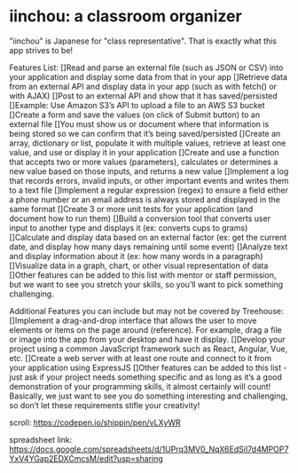 # iinchou: a classroom organizer

"iinchou" is Japanese for "class representative". That is exactly what this app strives to be!

Features List:
[]Read and parse an external file (such as JSON or CSV) into your application and display some data from that in your app
[]Retrieve data from an external API and display data in your app (such as with fetch() or with AJAX)
[]Post to an external API and show that it has saved/persisted
[]Example: Use Amazon S3’s API to upload a file to an AWS S3 bucket
[]Create a form and save the values (on click of Submit button) to an external file 
[]You must show us or document where that information is being stored so we can confirm that it’s being saved/persisted
[]Create an array, dictionary or list, populate it with multiple values, retrieve at least one value, and use or display it in your application
[]Create and use a function that accepts two or more values (parameters), calculates or determines a new value based on those inputs, and returns a new value
[]Implement a log that records errors, invalid inputs, or other important events and writes them to a text file
[]Implement a regular expression (regex) to ensure a field either a phone number or an email address is always stored and displayed in the same format
[]Create 3 or more unit tests for your application (and document how to run them)
[]Build a conversion tool that converts user input to another type and displays it (ex: converts cups to grams)
[]Calculate and display data based on an external factor (ex: get the current date, and display how many days remaining until some event)
[]Analyze text and display information about it (ex: how many words in a paragraph)
[]Visualize data in a graph, chart, or other visual representation of data
[]Other features can be added to this list with mentor or staff permission, but we want to see you stretch your skills, so you’ll want to pick something challenging.

Additional Features you can include but may not be covered by Treehouse:
[]Implement a drag-and-drop interface that allows the user to move elements or items on the page around (reference). For example, drag a file or image into the app from your desktop and have it display. 
[]Develop your project using a common JavaScript framework such as React, Angular, Vue, etc.
[]Create a web server with at least one route and connect to it from your application using ExpressJS
[]Other features can be added to this list - just ask if your project needs something specific and as long as it’s a good demonstration of your programming skills, it almost certainly will count!  Basically, we just want to see you do something interesting and challenging, so don’t let these requirements stifle your creativity!

scroll: https://codepen.io/shippin/pen/vLXyWR

spreadsheet link: https://docs.google.com/spreadsheets/d/1UPrq3MV0_NqX6EdSiI7d4MPOP7YxV4YGap2EDXCmcsM/edit?usp=sharing